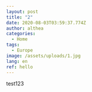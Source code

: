 ```yaml
---
layout: post
title: "2"
date: 2020-08-03T03:59:37.774Z
author: althea
categories:
  - Home
tags:
  - Europe
image: /assets/uploads/1.jpg
lang: en
ref: hello
---
```

test123